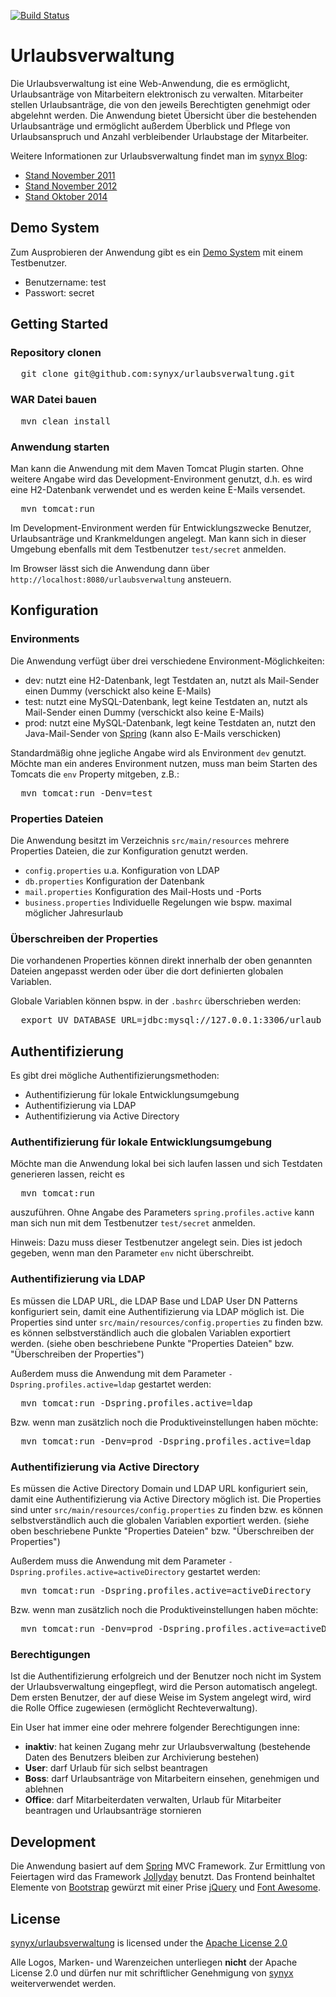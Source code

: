 [![Build Status](https://travis-ci.org/synyx/urlaubsverwaltung.png)](https://travis-ci.org/synyx/urlaubsverwaltung)

# Urlaubsverwaltung

Die Urlaubsverwaltung ist eine Web-Anwendung, die es ermöglicht, Urlaubsanträge von Mitarbeitern elektronisch zu verwalten. Mitarbeiter stellen Urlaubsanträge, die von den jeweils Berechtigten genehmigt oder abgelehnt werden. Die Anwendung bietet Übersicht über die bestehenden Urlaubsanträge und ermöglicht außerdem Überblick und Pflege von Urlaubsanspruch und Anzahl verbleibender Urlaubstage der Mitarbeiter.

Weitere Informationen zur Urlaubsverwaltung findet man im [synyx Blog](http://blog.synyx.de):
* [Stand November 2011](http://blog.synyx.de/2011/11/elektronische-urlaubsverwaltung-made-by-youngsters/)
* [Stand November 2012](http://blog.synyx.de/2012/11/urlaubsverwaltung-was-hat-sich-getan/)
* [Stand Oktober 2014](http://blog.synyx.de/2014/10/urlaubsverwaltung-goes-mobile/)

## Demo System

Zum Ausprobieren der Anwendung gibt es ein [Demo System](http://urlaubsverwaltung-demo.synyx.de) mit einem Testbenutzer.
* Benutzername: test
* Passwort: secret

## Getting Started

### Repository clonen

<pre>  git clone git@github.com:synyx/urlaubsverwaltung.git</pre>

### WAR Datei bauen

<pre>  mvn clean install</pre>

### Anwendung starten

Man kann die Anwendung mit dem Maven Tomcat Plugin starten. Ohne weitere Angabe wird das Development-Environment genutzt, d.h. es wird eine H2-Datenbank verwendet und es werden keine E-Mails versendet.

<pre>  mvn tomcat:run</pre>

Im Development-Environment werden für Entwicklungszwecke Benutzer, Urlaubsanträge und Krankmeldungen angelegt.
Man kann sich in dieser Umgebung ebenfalls mit dem Testbenutzer `test/secret` anmelden.

Im Browser lässt sich die Anwendung dann über `http://localhost:8080/urlaubsverwaltung` ansteuern.

## Konfiguration

### Environments

Die Anwendung verfügt über drei verschiedene Environment-Möglichkeiten:

* dev: nutzt eine H2-Datenbank, legt Testdaten an, nutzt als Mail-Sender einen Dummy (verschickt also keine E-Mails)
* test: nutzt eine MySQL-Datenbank, legt keine Testdaten an, nutzt als Mail-Sender einen Dummy (verschickt also keine E-Mails)
* prod: nutzt eine MySQL-Datenbank, legt keine Testdaten an, nutzt den Java-Mail-Sender von [Spring](http://www.springsource.org/) (kann also E-Mails verschicken)

Standardmäßig ohne jegliche Angabe wird als Environment `dev` genutzt.
Möchte man ein anderes Environment nutzen, muss man beim Starten des Tomcats die `env` Property mitgeben, z.B.:

<pre>  mvn tomcat:run -Denv=test</pre>

### Properties Dateien

Die Anwendung besitzt im Verzeichnis `src/main/resources` mehrere Properties Dateien, die zur Konfiguration genutzt werden.

* `config.properties` u.a. Konfiguration von LDAP
* `db.properties` Konfiguration der Datenbank
* `mail.properties` Konfiguration des Mail-Hosts und -Ports
* `business.properties` Individuelle Regelungen wie bspw. maximal möglicher Jahresurlaub

### Überschreiben der Properties

Die vorhandenen Properties können direkt innerhalb der oben genannten Dateien angepasst werden oder über die dort definierten globalen Variablen.

Globale Variablen können bspw. in der `.bashrc` überschrieben werden:

<pre>  export UV_DATABASE_URL=jdbc:mysql://127.0.0.1:3306/urlaub</pre>


## Authentifizierung

Es gibt drei mögliche Authentifizierungsmethoden:
* Authentifizierung für lokale Entwicklungsumgebung
* Authentifizierung via LDAP
* Authentifizierung via Active Directory

### Authentifizierung für lokale Entwicklungsumgebung

Möchte man die Anwendung lokal bei sich laufen lassen und sich Testdaten generieren lassen, reicht es
<pre>  mvn tomcat:run</pre>
auszuführen.
Ohne Angabe des Parameters `spring.profiles.active` kann man sich nun mit dem Testbenutzer `test/secret` anmelden.

Hinweis: Dazu muss dieser Testbenutzer angelegt sein. Dies ist jedoch gegeben, wenn man den Parameter `env` nicht überschreibt.

### Authentifizierung via LDAP

Es müssen die LDAP URL, die LDAP Base und LDAP User DN Patterns konfiguriert sein, damit eine Authentifizierung via LDAP möglich ist.
Die Properties sind unter `src/main/resources/config.properties` zu finden bzw. es können selbstverständlich auch die globalen Variablen exportiert werden.
(siehe oben beschriebene Punkte "Properties Dateien" bzw. "Überschreiben der Properties")

Außerdem muss die Anwendung mit dem Parameter `-Dspring.profiles.active=ldap` gestartet werden:
<pre>  mvn tomcat:run -Dspring.profiles.active=ldap</pre>

Bzw. wenn man zusätzlich noch die Produktiveinstellungen haben möchte:
<pre>  mvn tomcat:run -Denv=prod -Dspring.profiles.active=ldap</pre>

### Authentifizierung via Active Directory

Es müssen die Active Directory Domain und LDAP URL konfiguriert sein, damit eine Authentifizierung via Active Directory möglich ist.
Die Properties sind unter `src/main/resources/config.properties` zu finden bzw. es können selbstverständlich auch die globalen Variablen exportiert werden.
(siehe oben beschriebene Punkte "Properties Dateien" bzw. "Überschreiben der Properties")

Außerdem muss die Anwendung mit dem Parameter `-Dspring.profiles.active=activeDirectory` gestartet werden:
<pre>  mvn tomcat:run -Dspring.profiles.active=activeDirectory</pre>

Bzw. wenn man zusätzlich noch die Produktiveinstellungen haben möchte:
<pre>  mvn tomcat:run -Denv=prod -Dspring.profiles.active=activeDirectory</pre>

### Berechtigungen

Ist die Authentifizierung erfolgreich und der Benutzer noch nicht im System der Urlaubsverwaltung eingepflegt, wird die Person automatisch angelegt. Dem ersten Benutzer, der auf diese Weise im System angelegt wird, wird die Rolle Office zugewiesen (ermöglicht Rechteverwaltung).

Ein User hat immer eine oder mehrere folgender Berechtigungen inne:
* **inaktiv**: hat keinen Zugang mehr zur Urlaubsverwaltung (bestehende Daten des Benutzers bleiben zur Archivierung bestehen)
* **User**: darf Urlaub für sich selbst beantragen
* **Boss**:	darf Urlaubsanträge von Mitarbeitern einsehen, genehmigen und ablehnen
* **Office**: darf Mitarbeiterdaten verwalten, Urlaub für Mitarbeiter beantragen und Urlaubsanträge stornieren

## Development

Die Anwendung basiert auf dem [Spring](http://www.springsource.org/) MVC Framework. Zur Ermittlung von Feiertagen wird das Framework [Jollyday](http://jollyday.sourceforge.net/) benutzt. Das Frontend beinhaltet Elemente von [Bootstrap](http://getbootstrap.com/) gewürzt mit einer Prise [jQuery](http://jquery.com/) und [Font Awesome](http://fontawesome.io/).

## License

[synyx/urlaubsverwaltung](http://github.com/synyx/urlaubsverwaltung) is licensed under the
[Apache License 2.0](http://www.apache.org/licenses/LICENSE-2.0)

Alle Logos, Marken- und Warenzeichen unterliegen **nicht** der Apache License 2.0 und dürfen nur mit schriftlicher Genehmigung von [synyx](http://www.synyx.de/) weiterverwendet werden.
